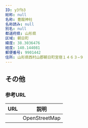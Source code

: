 ```yaml
---
ID: y3fb3
総称: null
名称: 豊龍神社
名称読み: null
別名: null
都道府県: 山形県
区域: 朝日町
緯度: 38.3036476
経度: 140.144081
郵便番号: 9901442
住所: 山形県西村山郡朝日町宮宿１４６３−９
---
```


## その他

### 参考URL

| URL | 説明          |
| --- | ------------- |
|     | OpenStreetMap |
